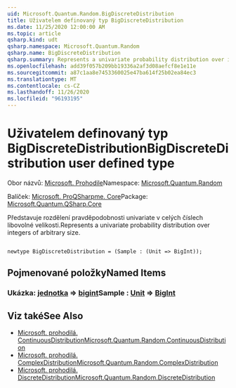 ```yaml
---
uid: Microsoft.Quantum.Random.BigDiscreteDistribution
title: Uživatelem definovaný typ BigDiscreteDistribution
ms.date: 11/25/2020 12:00:00 AM
ms.topic: article
qsharp.kind: udt
qsharp.namespace: Microsoft.Quantum.Random
qsharp.name: BigDiscreteDistribution
qsharp.summary: Represents a univariate probability distribution over integers of arbitrary size.
ms.openlocfilehash: add39f057b209bb19336a2af3d08aefcf8e1e11e
ms.sourcegitcommit: a87c1aa8e7453360025e47ba614f25b02ea84ec3
ms.translationtype: MT
ms.contentlocale: cs-CZ
ms.lasthandoff: 11/26/2020
ms.locfileid: "96193195"
---
```

# <a name="bigdiscretedistribution-user-defined-type"></a><span data-ttu-id="c6e50-102">Uživatelem definovaný typ BigDiscreteDistribution</span><span class="sxs-lookup"><span data-stu-id="c6e50-102">BigDiscreteDistribution user defined type</span></span>

<span data-ttu-id="c6e50-103">Obor názvů: [Microsoft. Prohodile](xref:Microsoft.Quantum.Random)</span><span class="sxs-lookup"><span data-stu-id="c6e50-103">Namespace: [Microsoft.Quantum.Random](xref:Microsoft.Quantum.Random)</span></span>

<span data-ttu-id="c6e50-104">Balíček: [Microsoft. ProQSharpme. Core](https://nuget.org/packages/Microsoft.Quantum.QSharp.Core)</span><span class="sxs-lookup"><span data-stu-id="c6e50-104">Package: [Microsoft.Quantum.QSharp.Core](https://nuget.org/packages/Microsoft.Quantum.QSharp.Core)</span></span>


<span data-ttu-id="c6e50-105">Představuje rozdělení pravděpodobnosti univariate v celých číslech libovolné velikosti.</span><span class="sxs-lookup"><span data-stu-id="c6e50-105">Represents a univariate probability distribution over integers of arbitrary size.</span></span>

```qsharp

newtype BigDiscreteDistribution = (Sample : (Unit => BigInt));
```



## <a name="named-items"></a><span data-ttu-id="c6e50-106">Pojmenované položky</span><span class="sxs-lookup"><span data-stu-id="c6e50-106">Named Items</span></span>

### <a name="sample--unit--bigint"></a><span data-ttu-id="c6e50-107">Ukázka: [jednotka](xref:microsoft.quantum.lang-ref.unit) => [bigint](xref:microsoft.quantum.lang-ref.bigint)</span><span class="sxs-lookup"><span data-stu-id="c6e50-107">Sample : [Unit](xref:microsoft.quantum.lang-ref.unit) => [BigInt](xref:microsoft.quantum.lang-ref.bigint)</span></span> 



## <a name="see-also"></a><span data-ttu-id="c6e50-108">Viz také</span><span class="sxs-lookup"><span data-stu-id="c6e50-108">See Also</span></span>

- [<span data-ttu-id="c6e50-109">Microsoft. prohodilá. ContinuousDistribution</span><span class="sxs-lookup"><span data-stu-id="c6e50-109">Microsoft.Quantum.Random.ContinuousDistribution</span></span>](xref:Microsoft.Quantum.Random.ContinuousDistribution)
- [<span data-ttu-id="c6e50-110">Microsoft. prohodilá. ComplexDistribution</span><span class="sxs-lookup"><span data-stu-id="c6e50-110">Microsoft.Quantum.Random.ComplexDistribution</span></span>](xref:Microsoft.Quantum.Random.ComplexDistribution)
- [<span data-ttu-id="c6e50-111">Microsoft. prohodilá. DiscreteDistribution</span><span class="sxs-lookup"><span data-stu-id="c6e50-111">Microsoft.Quantum.Random.DiscreteDistribution</span></span>](xref:Microsoft.Quantum.Random.DiscreteDistribution)
